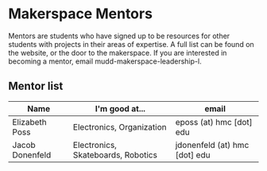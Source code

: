 # Makerspace Mentors

Mentors are students who have signed up to be resources for other students with projects in their areas of expertise. A full list can be found on the website, or the door to the makerspace.
If you are interested in becoming a mentor, email mudd-makerspace-leadership-l.

## Mentor list

| Name | I'm good at... | email
|  --- | --- | ---
|Elizabeth Poss | Electronics, Organization | eposs (at) hmc [dot] edu
|Jacob Donenfeld | Electronics, Skateboards, Robotics | jdonenfeld (at) hmc [dot] edu


